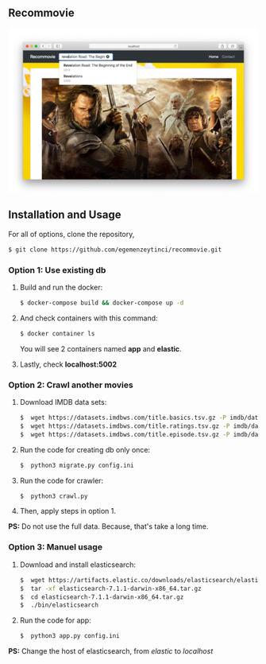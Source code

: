 ## Recommovie

![homepage](/img/homepage2.png)


## Installation and Usage
For all of options, clone the repository,

```bash
$ git clone https://github.com/egemenzeytinci/recommovie.git
```

### Option 1: Use existing db
1.  Build and run the docker:

    ```bash
    $ docker-compose build && docker-compose up -d
    ```

2.  And check containers with this command:

    ```bash
    $ docker container ls
    ```

    You will see 2 containers named **app** and **elastic**.

3.  Lastly, check **localhost:5002**

### Option 2: Crawl another movies
1. Download IMDB data sets:
 
    ```bash
    $  wget https://datasets.imdbws.com/title.basics.tsv.gz -P imdb/data/
    $  wget https://datasets.imdbws.com/title.ratings.tsv.gz -P imdb/data/
    $  wget https://datasets.imdbws.com/title.episode.tsv.gz -P imdb/data/
    ```
    
2.  Run the code for creating db only once:

    ```bash
    $  python3 migrate.py config.ini
    ```
    
3.  Run the code for crawler:

    ```bash
    $  python3 crawl.py
    ```

4. Then, apply steps in option 1.

**PS:** Do not use the full data. Because, that's take a long time.

### Option 3: Manuel usage
1. Download and install elasticsearch:
 
    ```bash
    $  wget https://artifacts.elastic.co/downloads/elasticsearch/elasticsearch-7.1.1-darwin-x86_64.tar.gz
    $  tar -xf elasticsearch-7.1.1-darwin-x86_64.tar.gz
    $  cd elasticsearch-7.1.1-darwin-x86_64.tar.gz
    $  ./bin/elasticsearch
    ```
    
2.  Run the code for app:

    ```bash
    $  python3 app.py config.ini
    ```

**PS:** Change the host of elasticsearch, from *elastic* to *localhost*





